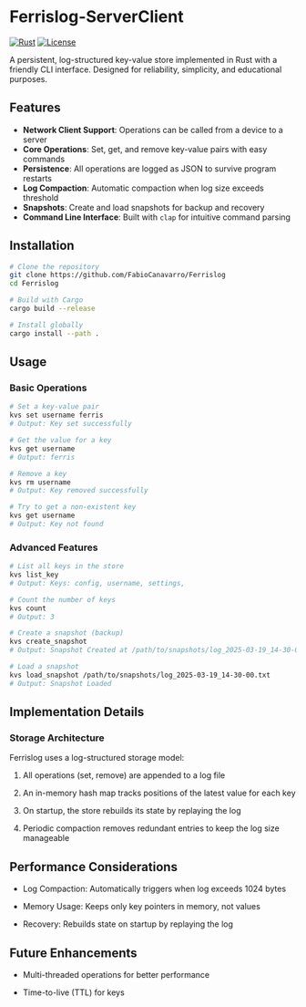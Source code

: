 # Ferrislog-ServerClient

[![Rust](https://img.shields.io/badge/Rust-1.72%2B-orange)](https://www.rust-lang.org/)
[![License](https://img.shields.io/badge/License-MIT-blue)](LICENSE)

A persistent, log-structured key-value store implemented in Rust with a friendly CLI interface. Designed for reliability, simplicity, and educational purposes.

## Features

- **Network Client Support**: Operations can be called from a device to a server
- **Core Operations**: Set, get, and remove key-value pairs with easy commands
- **Persistence**: All operations are logged as JSON to survive program restarts
- **Log Compaction**: Automatic compaction when log size exceeds threshold
- **Snapshots**: Create and load snapshots for backup and recovery
- **Command Line Interface**: Built with `clap` for intuitive command parsing

## Installation

```bash
# Clone the repository
git clone https://github.com/FabioCanavarro/Ferrislog
cd Ferrislog

# Build with Cargo
cargo build --release

# Install globally
cargo install --path .
```

## Usage

### Basic Operations

```bash
# Set a key-value pair
kvs set username ferris
# Output: Key set successfully

# Get the value for a key
kvs get username
# Output: ferris

# Remove a key
kvs rm username
# Output: Key removed successfully

# Try to get a non-existent key
kvs get username
# Output: Key not found
```

### Advanced Features
```bash
# List all keys in the store
kvs list_key
# Output: Keys: config, username, settings, 

# Count the number of keys
kvs count
# Output: 3

# Create a snapshot (backup)
kvs create_snapshot
# Output: Snapshot Created at /path/to/snapshots/log_2025-03-19_14-30-00.txt

# Load a snapshot
kvs load_snapshot /path/to/snapshots/log_2025-03-19_14-30-00.txt
# Output: Snapshot Loaded
```

## Implementation Details

### Storage Architecture
Ferrislog uses a log-structured storage model:

1. All operations (set, remove) are appended to a log file

2. An in-memory hash map tracks positions of the latest value for each key

3. On startup, the store rebuilds its state by replaying the log

4. Periodic compaction removes redundant entries to keep the log size manageable

## Performance Considerations

- Log Compaction: Automatically triggers when log exceeds 1024 bytes

- Memory Usage: Keeps only key pointers in memory, not values

- Recovery: Rebuilds state on startup by replaying the log

## Future Enhancements

- Multi-threaded operations for better performance

- Time-to-live (TTL) for keys
